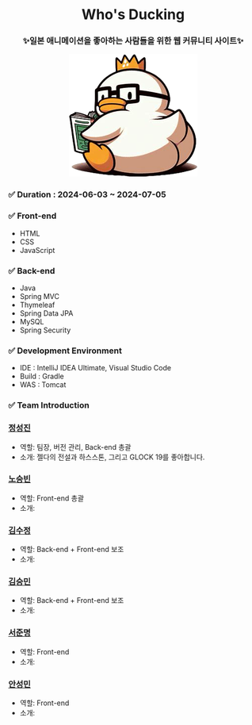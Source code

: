 <div align="center">
  <h1>Who's Ducking</h1>
  <h3>✨일본 애니메이션을 좋아하는 사람들을 위한 웹 커뮤니티 사이트✨</h3>
  <img src="src/main/webapp/images/readme/read_me_duck.PNG" alt="logo">
</div>

### ✅ Duration : 2024-06-03 ~ 2024-07-05

### ✅ Front-end
- HTML
- CSS
- JavaScript

### ✅ Back-end
- Java
- Spring MVC
- Thymeleaf
- Spring Data JPA
- MySQL
- Spring Security

### ✅ Development Environment
- IDE : IntelliJ IDEA Ultimate, Visual Studio Code
- Build : Gradle
- WAS : Tomcat

### ✅ Team Introduction

### **[정성진](https://github.com/jngsngjn)**
- 역할: 팀장, 버전 관리, Back-end 총괄
- 소개: 젤다의 전설과 하스스톤, 그리고 GLOCK 19를 좋아합니다.

### **[노승빈](https://github.com/SeungBeenNoh)**
- 역할: Front-end 총괄
- 소개: 

### **[김수정](https://github.com/Kimsu10)**
- 역할: Back-end + Front-end 보조
- 소개: 

### **[김승민](https://github.com/Booreung)**
- 역할: Back-end + Front-end 보조
- 소개: 

### **[서준명](https://github.com/astroboy5)**
- 역할: Front-end
- 소개: 

### **[안성민](https://github.com/Anseongmin5739)**
- 역할: Front-end
- 소개: 